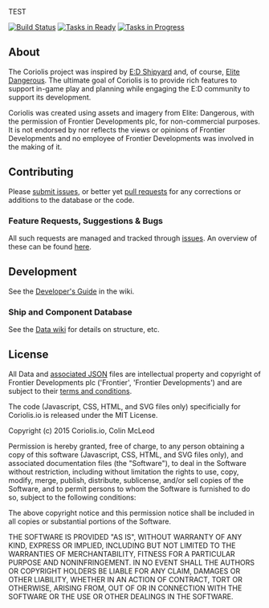 TEST

[![Build Status](https://travis-ci.org/cmmcleod/coriolis.svg?branch=master)](https://travis-ci.org/cmmcleod/coriolis) [![Tasks in Ready](https://badge.waffle.io/cmmcleod/coriolis.png?label=ready&title=Ready)](https://waffle.io/cmmcleod/coriolis) [![Tasks in Progress](https://badge.waffle.io/cmmcleod/coriolis.svg?label=in%20progress&title=In%20Progress)](http://waffle.io/cmmcleod/coriolis)



## About

The Coriolis project was inspired by [E:D Shipyard](http://www.edshipyard.com/) and, of course, [Elite Dangerous](http://www.elitedangerous.com). The ultimate goal of Coriolis is to provide rich features to support in-game play and planning while engaging the E:D community to support its development.

Coriolis was created using assets and imagery from Elite: Dangerous, with the permission of Frontier Developments plc, for non-commercial purposes. It is not endorsed by nor reflects the views or opinions of Frontier Developments and no employee of Frontier Developments was involved in the making of it.

## Contributing

Please [submit issues](https://github.com/cmmcleod/coriolis/issues), or better yet [pull requests](https://github.com/cmmcleod/coriolis/pulls) for any corrections or additions to the database or the code.

### Feature Requests, Suggestions & Bugs

All such requests are managed and tracked through [issues](https://github.com/cmmcleod/coriolis/issues). An overview of these can be found [here](https://waffle.io/cmmcleod/coriolis).

## Development

See the [Developer's Guide](https://github.com/cmmcleod/coriolis/wiki/Developer's-Guide) in the wiki.


### Ship and Component Database

See the [Data wiki](https://github.com/cmmcleod/coriolis-data/wiki) for details on structure, etc.


## License

All Data and [associated JSON](https://github.com/cmmcleod/coriolis/tree/master/data) files are intellectual property and copyright of Frontier Developments plc ('Frontier', 'Frontier Developments') and are subject to their
[terms and conditions](https://www.frontierstore.net/terms-and-conditions/).

The code (Javascript, CSS, HTML, and SVG files only) specificially for Coriolis.io is released under the MIT License.

Copyright (c) 2015 Coriolis.io, Colin McLeod

Permission is hereby granted, free of charge, to any person obtaining a copy
of this software (Javascript, CSS, HTML, and SVG files only), and associated documentation files (the "Software"), to deal
in the Software without restriction, including without limitation the rights
to use, copy, modify, merge, publish, distribute, sublicense, and/or sell
copies of the Software, and to permit persons to whom the Software is
furnished to do so, subject to the following conditions:

The above copyright notice and this permission notice shall be included in
all copies or substantial portions of the Software.

THE SOFTWARE IS PROVIDED "AS IS", WITHOUT WARRANTY OF ANY KIND, EXPRESS OR
IMPLIED, INCLUDING BUT NOT LIMITED TO THE WARRANTIES OF MERCHANTABILITY,
FITNESS FOR A PARTICULAR PURPOSE AND NONINFRINGEMENT. IN NO EVENT SHALL THE
AUTHORS OR COPYRIGHT HOLDERS BE LIABLE FOR ANY CLAIM, DAMAGES OR OTHER
LIABILITY, WHETHER IN AN ACTION OF CONTRACT, TORT OR OTHERWISE, ARISING FROM,
OUT OF OR IN CONNECTION WITH THE SOFTWARE OR THE USE OR OTHER DEALINGS IN
THE SOFTWARE.
